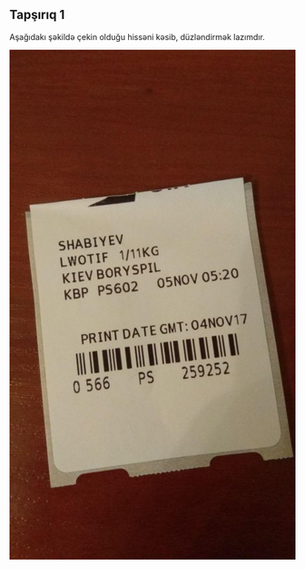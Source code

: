 ## Tapşırıq 1

Aşağıdakı şəkildə çekin olduğu hissəni kəsib, düzləndirmək lazımdır.

![photo 1](https://raw.githubusercontent.com/Jahangir-Sh/cv-tasks/kesemen/photo_1.jpg "Photo 1")

